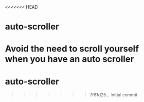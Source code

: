 <<<<<<< HEAD
# auto-scroller
Avoid the need to scroll yourself when you have an auto scroller
=======
# auto-scroller
>>>>>>> 7f61d25... Initial commit
